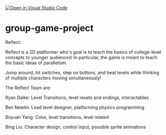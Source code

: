 [![Open in Visual Studio Code](https://classroom.github.com/assets/open-in-vscode-c66648af7eb3fe8bc4f294546bfd86ef473780cde1dea487d3c4ff354943c9ae.svg)](https://classroom.github.com/online_ide?assignment_repo_id=10563170&assignment_repo_type=AssignmentRepo)
# group-game-project

Reflect:

Reflect is a 2D platformer who's goal is to teach the basics of college-level concepts to younger audiences! In particular, the game is meant to teach the basic ideas of parallelism.

Jump around, hit switches, step on buttons, and beat levels while thinking of multiple characters moving simultaneously!

The Reflect Team are:

Ryan Dalke: 
Level Transitions, level resets and endings, interactables

Ben Newlin:
Lead level designer, platforming physics programming

Boyuan Yang:
Color, level transitions, level related

Bing Liu:
Character design, control input, possible sprite animations
